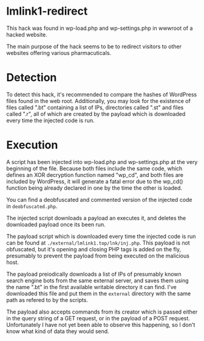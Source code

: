 lmlink1-redirect
================

This hack was found in wp-load.php and wp-settings.php in wwwroot of a hacked website.

The main purpose of the hack seems to be to redirect visitors to other websites offering various pharmacuticals.

Detection
=========

To detect this hack, it's recommended to compare the hashes of WordPress files found in the web root. Additionally, you may look for the existence of files called ".bt" containing a list of IPs, directories called ".st" and files called ".r", all of which are created by the payload which is downloaded every time the injected code is run.

Execution
=========

A script has been injected into wp-load.php and wp-settings.php at the very beginning of the file. Because both files include the same code, which defines an XOR decryption function named "wp_cd", and both files are included by WordPress, it will generate a fatal error due to the wp_cd() function being already declared in one by the time the other is loaded.

You can find a deobfuscated and commented version of the injected code in `deobfuscated.php`.

The injected script downloads a payload an executes it, and deletes the downloaded payload once its been run.

The payload script which is downloaded every time the injected code is run can be found at `./external/lmlink1.top/lnk/inj.php`. This payload is not obfuscated, but it's opening and closing PHP tags is added on the fly, presumably to prevent the payload from being executed on the malicious host.

The payload preiodically downloads a list of IPs of presumably known search engine bots from the same external server, and saves them using the name ".bt" in the first available writable directory it can find. I've downloaded this file and put them in the `external` directory with the same path as refered to by the scripts.

The payload also accepts commands from its creator which is passed either in the query string of a GET request, or in the payload of a POST request. Unfortunately I have not yet been able to observe this happening, so I don't know what kind of data they would send.

